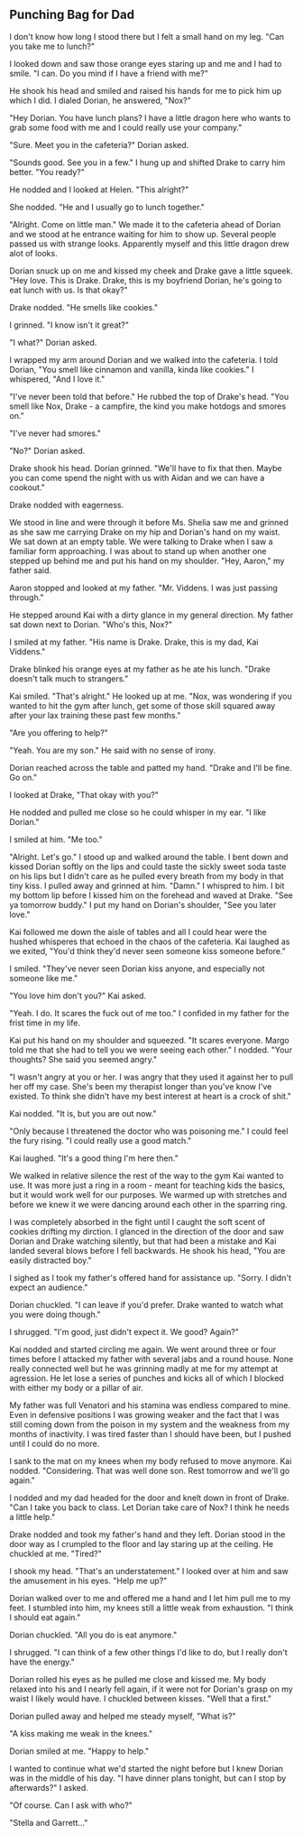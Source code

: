 ## Punching Bag for Dad

I don't know how long I stood there but I felt a small hand on my leg.  "Can you take me to lunch?"

I looked down and saw those orange eyes staring up and me and I had to smile.  "I can.  Do you mind if I have a friend with me?"

He shook his head and smiled and raised his hands for me to pick him up which I did.  I dialed Dorian, he answered, "Nox?"

"Hey Dorian.  You have lunch plans?  I have a little dragon here who wants to grab some food with me and I could really use your company."

"Sure.  Meet you in the cafeteria?"  Dorian asked.

"Sounds good.  See you in a few."  I hung up and shifted Drake to carry him better.  "You ready?"

He nodded and I looked at Helen.  "This alright?"

She nodded.  "He and I usually go to lunch together."

"Alright.  Come on little man."  We made it to the cafeteria ahead of Dorian and we stood at he entrance waiting for him to show up.  Several people passed us with strange looks.  Apparently myself and this little dragon drew alot of looks.

Dorian snuck up on me and kissed my cheek and Drake gave a little squeek.  "Hey love.  This is Drake.  Drake, this is my boyfriend Dorian, he's going to eat lunch with us.  Is that okay?"

Drake nodded.  "He smells like cookies."

I grinned.  "I know isn't it great?"

"I what?"  Dorian asked.

I wrapped my arm around Dorian and we walked into the cafeteria.  I told Dorian, "You smell like cinnamon and vanilla, kinda like cookies." I whispered, "And I love it."

"I've never been told that before."  He rubbed the top of Drake's head.  "You smell like Nox, Drake - a campfire, the kind you make hotdogs and smores on."

"I've never had smores."

"No?"  Dorian asked.

Drake shook his head.  Dorian grinned.  "We'll have to fix that then.  Maybe you can come spend the night with us with Aidan and we can have a cookout."

Drake nodded with eagerness.

We stood in line and were through it before Ms. Shelia saw me and grinned as she saw me carrying Drake on my hip and Dorian's hand on my waist.  We sat down at an empty table.  We were talking to Drake when I saw a familiar form approaching.  I was about to stand up when another one stepped up behind me and put his hand on my shoulder.  "Hey, Aaron," my father said.

Aaron stopped and looked at my father.  "Mr. Viddens.  I was just passing through."

He stepped around Kai with a dirty glance in my general direction.  My father sat down next to Dorian.  "Who's this, Nox?"

I smiled at my father.  "His name is Drake.  Drake, this is my dad, Kai Viddens."

Drake blinked his orange eyes at my father as he ate his lunch.  "Drake doesn't talk much to strangers."

Kai smiled.  "That's alright."  He looked up at me. "Nox, was wondering if you wanted to hit the gym after lunch, get some of those skill squared away after your lax training these past few months."

"Are you offering to help?"

"Yeah.  You are my son."  He said with no sense of irony.

Dorian reached across the table and patted my hand.  "Drake and I'll be fine.  Go on."

I looked at Drake, "That okay with you?"

He nodded and pulled me close so he could whisper in my ear.  "I like Dorian."

I smiled at him.  "Me too."

"Alright.  Let's go."  I stood up and walked around the table.  I bent down and kissed Dorian softly on the lips and could taste the sickly sweet soda taste on his lips but I didn't care as he pulled every breath from my body in that tiny kiss.  I pulled away and grinned at him.  "Damn."  I whispred to him.  I bit my bottom lip before I kissed him on the forehead and waved at Drake.  "See ya tomorrow buddy."  I put my hand on Dorian's shoulder, "See you later love."

Kai followed me down the aisle of tables and all I could hear were the hushed whisperes that echoed in the chaos of the cafeteria.  Kai laughed as we exited, "You'd think they'd never seen someone kiss someone before."

I smiled.  "They've never seen Dorian kiss anyone, and especially not someone like me."

"You love him don't you?" Kai asked.

"Yeah. I do.  It scares the fuck out of me too."  I confided in my father for the frist time in my life.  

Kai put his hand on my shoulder and squeezed.  "It scares everyone.  Margo told me that she had to tell you we were seeing each other."  I nodded.  "Your thoughts?  She said you seemed angry."

"I wasn't angry at you or her. I was angry that they used it against her to pull her off my case.  She's been my therapist longer than you've know I've existed.  To think she didn't have my best interest at heart is a crock of shit."

Kai nodded. "It is, but you are out now."

"Only because I threatened the doctor who was poisoning me."  I could feel the fury rising.  "I could really use a good match."

Kai laughed.  "It's a good thing I'm here then."

We walked in relative silence the rest of the way to the gym Kai wanted to use.  It was more just a ring in a room - meant for teaching kids the basics, but it would work well for our purposes.  We warmed up with stretches and before we knew it we were dancing around each other in the sparring ring.  

I was completely absorbed in the fight until I caught the soft scent of cookies drifting my dirction.  I glanced in the direction of the door and saw Dorian and Drake watching silently, but that had been a mistake and Kai landed several blows before I fell backwards.  He shook his head, "You are easily distracted boy."

I sighed as I took my father's offered hand for assistance up.  "Sorry.  I didn't expect an audience."

Dorian chuckled.  "I can leave if you'd prefer.  Drake wanted to watch what you were doing though."

I shrugged.  "I'm good, just didn't expect it.  We good?  Again?"

Kai nodded and started circling me again.  We went around three or four times before I attacked my father with several jabs and a round house.  None really connected well but he was grinning madly at me for my attempt at agression.  He let lose a series of punches and kicks all of which I blocked with either my body or a pillar of air.  

My father was full Venatori and his stamina was endless compared to mine.  Even in defensive positions I was growing weaker and the fact that I was still coming down from the poison in my system and the weakness from my months of inactivity. I was tired faster than I should have been, but I pushed until I could do no more.

I sank to the mat on my knees when my body refused to move anymore.  Kai nodded.  "Considering.  That was well done son.  Rest tomorrow and we'll go again."

I nodded and my dad headed for the door and knelt down in front of Drake.  "Can I take you back to class.  Let Dorian take care of Nox?  I think he needs a little help."

Drake nodded and took my father's hand and they left.  Dorian stood in the door way as I crumpled to the floor and lay staring up at the ceiling.  He chuckled at me.  "Tired?"

I shook my head.  "That's an understatement."  I looked over at him and saw the amusement in his eyes.  "Help me up?"

Dorian walked over to me and offered me a hand and I let him pull me to my feet.  I stumbled into him, my knees still a little weak from exhaustion.  "I think I should eat again."

Dorian chuckled.  "All you do is eat anymore."

I shrugged.  "I can think of a few other things I'd like to do, but I really don't have the energy."

Dorian rolled his eyes as he pulled me close and kissed me.  My body relaxed into his and I nearly fell again, if it were not for Dorian's grasp on my waist I likely would have.  I chuckled between kisses.  "Well that a first."

Dorian pulled away and helped me steady myself, "What is?"

"A kiss making me weak in the knees."  

Dorian smiled at me.  "Happy to help."

I wanted to continue what we'd started the night before but I knew Dorian was in the middle of his day.  "I have dinner plans tonight, but can I stop by afterwards?"  I asked.

"Of course.  Can I ask with who?"

"Stella and Garrett..."